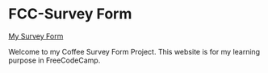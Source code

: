 # FCC-Survey Form
 
[My Survey Form](https://fyen45.github.io/FCC-Survey-Form/)

Welcome to my Coffee Survey Form Project.
This website is for my learning purpose in FreeCodeCamp.
